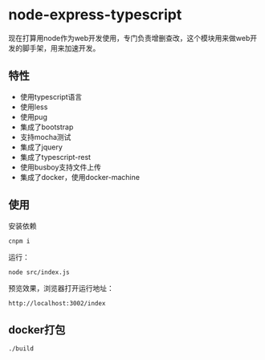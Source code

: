 # node-express-typescript

现在打算用node作为web开发使用，专门负责增删查改，这个模块用来做web开发的脚手架，用来加速开发。

## 特性

* 使用typescript语言
* 使用less
* 使用pug  
* 集成了bootstrap
* 支持mocha测试
* 集成了jquery
* 集成了typescript-rest
* 使用busboy支持文件上传
* 集成了docker，使用docker-machine



## 使用

安装依赖

    cnpm i
    
运行：

    node src/index.js
    
预览效果，浏览器打开运行地址： 
    
    http://localhost:3002/index
    
## docker打包

    ./build
    